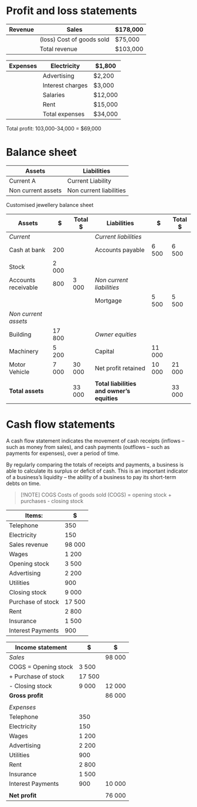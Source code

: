 # Profit and loss statements

| Revenue | Sales                     | $178,000 |
| ------- | ------------------------- | -------- |
|         | (loss) Cost of goods sold | $75,000  |
|         | Total revenue             | $103,000 |

| Expenses | Electricity      | $1,800  |
| -------- | ---------------- | ------- |
|          | Advertising      | $2,200  |
|          | Interest charges | $3,000  |
|          | Salaries         | $12,000 |
|          | Rent             | $15,000 |
|          | Total expenses   | $34,000 |

Total profit: 103,000-34,000 = $69,000
# Balance sheet
| Assets             | Liabilities             |
| ------------------ | ----------------------- |
| Current A          | Current Liability       |
| Non current assets | Non current liabilities |

Customised jewellery balance sheet

| Assets               | $      | Total $ | Liabilities                                | $      | Total $ |
| -------------------- | ------ | ------- | ------------------------------------------ | ------ | ------- |
| *Current*            |        |         | *Current liabilities*                      |        |         |
| Cash at bank         | 200    |         | Accounts payable                           | 6 500  | 6 500   |
| Stock                | 2 000  |         |                                            |        |         |
| Accounts receivable  | 800    | 3 000   | *Non current liabilities*                  |        |         |
|                      |        |         | Mortgage                                   | 5 500  | 5 500   |
| *Non current assets* |        |         |                                            |        |         |
| Building             | 17 800 |         | *Owner equities*                           |        |         |
| Machinery            | 5 200  |         | Capital                                    | 11 000 |         |
| Motor Vehicle        | 7 000  | 30 000  | Net profit retained                        | 10 000 | 21 000  |
|                      |        |         |                                            |        |         |
| **Total assets**     |        | 33 000  | **Total liabilities and owner’s equities** |        | 33 000  |
# Cash flow statements
A cash flow statement indicates the movement of cash receipts (inflows – such as money from sales), and cash payments (outflows – such as payments for expenses), over a period of time.

By regularly comparing the totals of receipts and payments, a business is able to calculate its surplus or deficit of cash. This is an important indicator of a business’s liquidity – the ability of a business to pay its short-term debts on time.

> [!NOTE] COGS
> Costs of goods sold (COGS) = opening stock + purchases - closing stock

| Items:            | $      |
| ----------------- | ------ |
| Telephone         | 350    |
| Electricity       | 150    |
| Sales revenue     | 98 000 |
| Wages             | 1 200  |
| Opening stock     | 3 500  |
| Advertising       | 2 200  |
| Utilities         | 900    |
| Closing stock     | 9 000  |
| Purchase of stock | 17 500 |
| Rent              | 2 800  |
| Insurance         | 1 500  |
| Interest Payments | 900    |

| Income statement     | $      | $      |
| -------------------- | ------ | ------ |
| *Sales*              |        | 98 000 |
| COGS = Opening stock | 3 500  |        |
| + Purchase of stock  | 17 500 |        |
| - Closing stock      | 9 000  | 12 000 |
| **Gross profit**     |        | 86 000 |
|                      |        |        |
| *Expenses*           |        |        |
| Telephone            | 350    |        |
| Electricity          | 150    |        |
| Wages                | 1 200  |        |
| Advertising          | 2 200  |        |
| Utilities            | 900    |        |
| Rent                 | 2 800  |        |
| Insurance            | 1 500  |        |
| Interest Payments    | 900    | 10 000 |
|                      |        |        |
| **Net profit**       |        | 76 000 |
